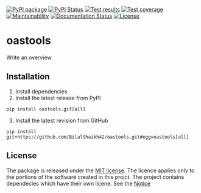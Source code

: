 [![PyPI package](https://img.shields.io/pypi/v/oastools.svg)](https://pypi.python.org/pypi/oastools)
[![PyPI Status](https://img.shields.io/pypi/status/oastools.svg)](https://pypi.python.org/pypi/oastools)
[![Test results](https://circleci.com/gh/bilalshaikh42/OASTools.svg?style=shield&circle-token=None)](https://circleci.com/gh/bilalshaikh42/OASTools)
[![Test coverage](https://codecov.io/gh/bilalshaikh42/oastools/branch/master/graph/badge.svg)](https://codecov.io/gh/bilalshaikh42/oastools)
[![Maintainability](https://api.codeclimate.com/v1/badges/5b7101c87030696e0ef8/maintainability)](https://codeclimate.com/github/bilalshaikh42/OASTools/maintainability)
[![Documentation Status](https://readthedocs.org/projects/oastools/badge/?version=latest)](https://oastools.readthedocs.io/en/latest/?badge=latest)
[![License](https://img.shields.io/github/license/BilalShaikh42/oastools.svg)](LICENSE)

# oastools

Write an overview

## Installation

1. Install dependencies
2. Install the latest release from PyPI

```
pip install oastools.git[all]
```

3. Install the latest revision from GitHub

```
pip install git+https://github.com/BilalShaikh42/oastools.git#egg=oastools[all]
```

## License

The package is released under the [MIT license](LICENSE). The licence applies only to the portions of the software created in this projct. The project contains dependecies which have their own licene. See the [Notice](NOTICE.txt)
